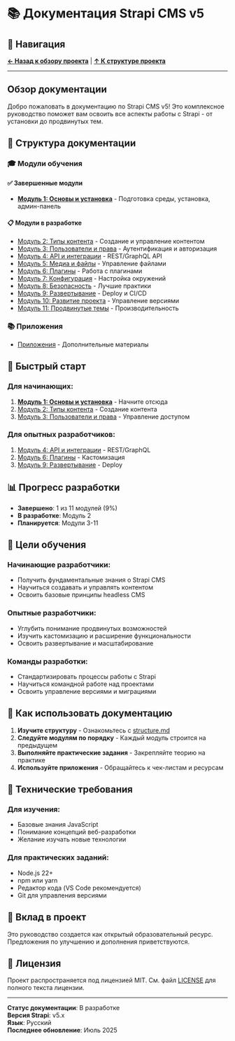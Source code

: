 # 📚 Документация Strapi CMS v5

## 🧭 Навигация

**[← Назад к обзору проекта](../README.md)** | **[↑ К структуре проекта](../structure.md)**

---

## Обзор документации

Добро пожаловать в документацию по Strapi CMS v5! Это комплексное руководство поможет вам освоить все аспекты работы с Strapi - от установки до продвинутых тем.

## 📖 Структура документации

### 🎓 Модули обучения

#### ✅ Завершенные модули
- **[Модуль 1: Основы и установка](module-01/README.md)** - Подготовка среды, установка, админ-панель

#### 📋 Модули в разработке
- [Модуль 2: Типы контента](module-02/README.md) - Создание и управление контентом
- [Модуль 3: Пользователи и права](module-03/README.md) - Аутентификация и авторизация
- [Модуль 4: API и интеграции](module-04/README.md) - REST/GraphQL API
- [Модуль 5: Медиа и файлы](module-05/README.md) - Управление файлами
- [Модуль 6: Плагины](module-06/README.md) - Работа с плагинами
- [Модуль 7: Конфигурация](module-07/README.md) - Настройка окружений
- [Модуль 8: Безопасность](module-08/README.md) - Лучшие практики
- [Модуль 9: Развертывание](module-09/README.md) - Deploy и CI/CD
- [Модуль 10: Развитие проекта](module-10/README.md) - Управление версиями
- [Модуль 11: Продвинутые темы](module-11/README.md) - Производительность

### 📚 Приложения
- [Приложения](appendices/README.md) - Дополнительные материалы

## 🚀 Быстрый старт

### Для начинающих:
1. **[Модуль 1: Основы и установка](module-01/README.md)** - Начните отсюда
2. [Модуль 2: Типы контента](module-02/README.md) - Создание контента
3. [Модуль 3: Пользователи и права](module-03/README.md) - Управление доступом

### Для опытных разработчиков:
1. [Модуль 4: API и интеграции](module-04/README.md) - REST/GraphQL
2. [Модуль 6: Плагины](module-06/README.md) - Кастомизация
3. [Модуль 9: Развертывание](module-09/README.md) - Deploy

## 📊 Прогресс разработки

- **Завершено**: 1 из 11 модулей (9%)
- **В разработке**: Модуль 2
- **Планируется**: Модули 3-11

## 🎯 Цели обучения

### Начинающие разработчики:
- Получить фундаментальные знания о Strapi CMS
- Научиться создавать и управлять контентом
- Освоить базовые принципы headless CMS

### Опытные разработчики:
- Углубить понимание продвинутых возможностей
- Изучить кастомизацию и расширение функциональности
- Освоить развертывание и масштабирование

### Команды разработки:
- Стандартизировать процессы работы с Strapi
- Научиться командной работе над проектами
- Освоить управление версиями и миграциями

## 📖 Как использовать документацию

1. **Изучите структуру** - Ознакомьтесь с [structure.md](../structure.md)
2. **Следуйте модулям по порядку** - Каждый модуль строится на предыдущем
3. **Выполняйте практические задания** - Закрепляйте теорию на практике
4. **Используйте приложения** - Обращайтесь к чек-листам и ресурсам

## 🔧 Технические требования

### Для изучения:
- Базовые знания JavaScript
- Понимание концепций веб-разработки
- Желание изучать новые технологии

### Для практических заданий:
- Node.js 22+
- npm или yarn
- Редактор кода (VS Code рекомендуется)
- Git для управления версиями

## 🤝 Вклад в проект

Это руководство создается как открытый образовательный ресурс. Предложения по улучшению и дополнения приветствуются.

## 📄 Лицензия

Проект распространяется под лицензией MIT. См. файл [LICENSE](../LICENSE) для полного текста лицензии.

---

**Статус документации**: В разработке  
**Версия Strapi**: v5.x  
**Язык**: Русский  
**Последнее обновление**: Июль 2025 